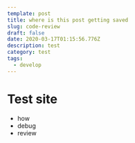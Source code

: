 ```yaml
---
template: post
title: where is this post getting saved
slug: code-review
draft: false
date: 2020-03-17T01:15:56.776Z
description: test
category: test
tags:
  - develop
---
```

# Test site


- how
- debug
- review